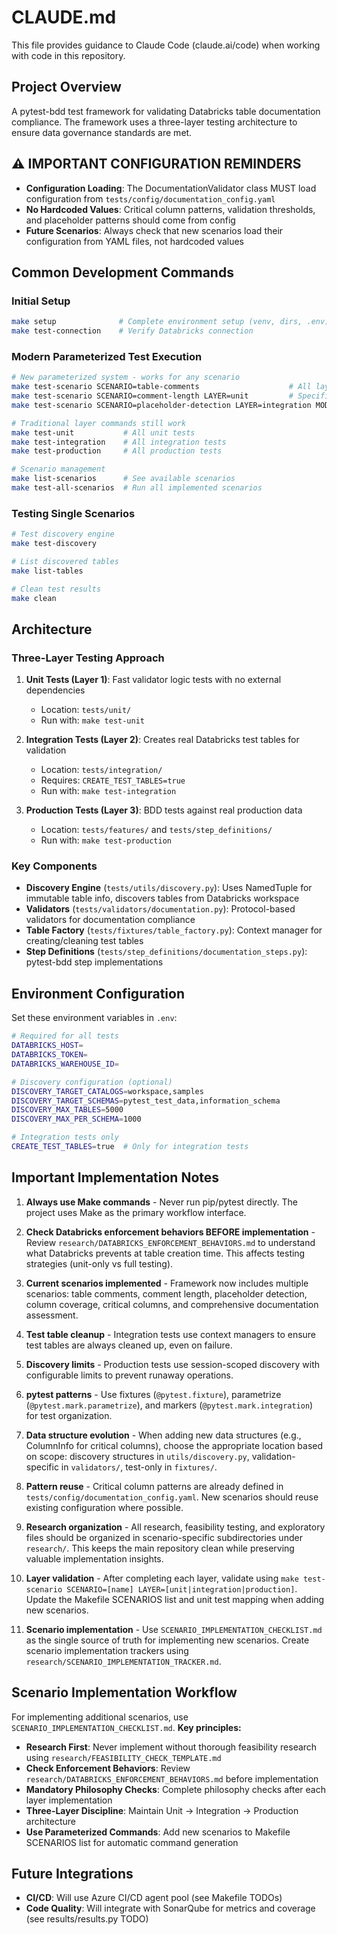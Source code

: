 # CLAUDE.md

This file provides guidance to Claude Code (claude.ai/code) when working with code in this repository.

## Project Overview

A pytest-bdd test framework for validating Databricks table documentation compliance. The framework uses a three-layer testing architecture to ensure data governance standards are met.

## ⚠️ IMPORTANT CONFIGURATION REMINDERS

- **Configuration Loading**: The DocumentationValidator class MUST load configuration from `tests/config/documentation_config.yaml`
- **No Hardcoded Values**: Critical column patterns, validation thresholds, and placeholder patterns should come from config
- **Future Scenarios**: Always check that new scenarios load their configuration from YAML files, not hardcoded values

## Common Development Commands

### Initial Setup
```bash
make setup              # Complete environment setup (venv, dirs, .env)
make test-connection    # Verify Databricks connection
```

### Modern Parameterized Test Execution
```bash
# New parameterized system - works for any scenario
make test-scenario SCENARIO=table-comments                    # All layers
make test-scenario SCENARIO=comment-length LAYER=unit         # Specific layer
make test-scenario SCENARIO=placeholder-detection LAYER=integration MODE=debug

# Traditional layer commands still work
make test-unit           # All unit tests
make test-integration    # All integration tests  
make test-production     # All production tests

# Scenario management
make list-scenarios      # See available scenarios
make test-all-scenarios  # Run all implemented scenarios
```

### Testing Single Scenarios
```bash
# Test discovery engine
make test-discovery

# List discovered tables
make list-tables

# Clean test results
make clean
```

## Architecture

### Three-Layer Testing Approach

1. **Unit Tests (Layer 1)**: Fast validator logic tests with no external dependencies
   - Location: `tests/unit/`
   - Run with: `make test-unit`

2. **Integration Tests (Layer 2)**: Creates real Databricks test tables for validation
   - Location: `tests/integration/`
   - Requires: `CREATE_TEST_TABLES=true`
   - Run with: `make test-integration`

3. **Production Tests (Layer 3)**: BDD tests against real production data
   - Location: `tests/features/` and `tests/step_definitions/`
   - Run with: `make test-production`

### Key Components

- **Discovery Engine** (`tests/utils/discovery.py`): Uses NamedTuple for immutable table info, discovers tables from Databricks workspace
- **Validators** (`tests/validators/documentation.py`): Protocol-based validators for documentation compliance
- **Table Factory** (`tests/fixtures/table_factory.py`): Context manager for creating/cleaning test tables
- **Step Definitions** (`tests/step_definitions/documentation_steps.py`): pytest-bdd step implementations

## Environment Configuration

Set these environment variables in `.env`:

```bash
# Required for all tests
DATABRICKS_HOST=
DATABRICKS_TOKEN=
DATABRICKS_WAREHOUSE_ID=

# Discovery configuration (optional)
DISCOVERY_TARGET_CATALOGS=workspace,samples
DISCOVERY_TARGET_SCHEMAS=pytest_test_data,information_schema
DISCOVERY_MAX_TABLES=5000
DISCOVERY_MAX_PER_SCHEMA=1000

# Integration tests only
CREATE_TEST_TABLES=true  # Only for integration tests
```

## Important Implementation Notes

1. **Always use Make commands** - Never run pip/pytest directly. The project uses Make as the primary workflow interface.

2. **Check Databricks enforcement behaviors BEFORE implementation** - Review `research/DATABRICKS_ENFORCEMENT_BEHAVIORS.md` to understand what Databricks prevents at table creation time. This affects testing strategies (unit-only vs full testing).

3. **Current scenarios implemented** - Framework now includes multiple scenarios: table comments, comment length, placeholder detection, column coverage, critical columns, and comprehensive documentation assessment.

4. **Test table cleanup** - Integration tests use context managers to ensure test tables are always cleaned up, even on failure.

5. **Discovery limits** - Production tests use session-scoped discovery with configurable limits to prevent runaway operations.

6. **pytest patterns** - Use fixtures (`@pytest.fixture`), parametrize (`@pytest.mark.parametrize`), and markers (`@pytest.mark.integration`) for test organization.

7. **Data structure evolution** - When adding new data structures (e.g., ColumnInfo for critical columns), choose the appropriate location based on scope: discovery structures in `utils/discovery.py`, validation-specific in `validators/`, test-only in `fixtures/`.

8. **Pattern reuse** - Critical column patterns are already defined in `tests/config/documentation_config.yaml`. New scenarios should reuse existing configuration where possible.

8. **Research organization** - All research, feasibility testing, and exploratory files should be organized in scenario-specific subdirectories under `research/`. This keeps the main repository clean while preserving valuable implementation insights.

9. **Layer validation** - After completing each layer, validate using `make test-scenario SCENARIO=[name] LAYER=[unit|integration|production]`. Update the Makefile SCENARIOS list and unit test mapping when adding new scenarios.

10. **Scenario implementation** - Use `SCENARIO_IMPLEMENTATION_CHECKLIST.md` as the single source of truth for implementing new scenarios. Create scenario implementation trackers using `research/SCENARIO_IMPLEMENTATION_TRACKER.md`.

## Scenario Implementation Workflow

For implementing additional scenarios, use `SCENARIO_IMPLEMENTATION_CHECKLIST.md`. **Key principles:**

- **Research First**: Never implement without thorough feasibility research using `research/FEASIBILITY_CHECK_TEMPLATE.md`
- **Check Enforcement Behaviors**: Review `research/DATABRICKS_ENFORCEMENT_BEHAVIORS.md` before implementation
- **Mandatory Philosophy Checks**: Complete philosophy checks after each layer implementation  
- **Three-Layer Discipline**: Maintain Unit → Integration → Production architecture
- **Use Parameterized Commands**: Add new scenarios to Makefile SCENARIOS list for automatic command generation

## Future Integrations

- **CI/CD**: Will use Azure CI/CD agent pool (see Makefile TODOs)
- **Code Quality**: Will integrate with SonarQube for metrics and coverage (see results/results.py TODO)